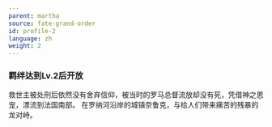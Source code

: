 ```yaml
---
parent: martha
source: fate-grand-order
id: profile-2
language: zh
weight: 2
---
```


### 羁绊达到Lv.2后开放

救世主被处刑后依然没有舍弃信仰，被当时的罗马总督流放却没有死，凭借神之恩宠，漂流到法国南部。
在罗纳河沿岸的城镇奈鲁克，与给人们带来痛苦的残暴的龙对峙。
